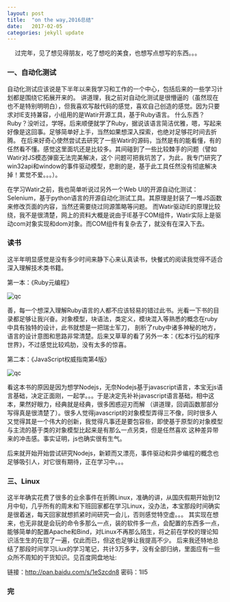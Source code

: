 ```yaml
---
layout: post
title:  "on the way,2016总结"
date:   2017-02-05
categories: jekyll update
---
```

　
过完年，见了想见得朋友，吃了想吃的美食，也想写点想写的东西。。。

### **一、自动化测试**　
自动化测试应该说是下半年以来我学习和工作的一个中心，包括后来的一些学习计划都是围绕它拓展开来的。
讲道理，我之前对自动化测试是很懵逼的（虽然现在也不是特别明明白），但我喜欢写敲代码的感觉，喜欢自己创造的感觉。因为只要求对IE支持兼容，小组用的是Watir开源工具，基于Ruby语言。
什么东西？Ruby？没听过，学呀。后来顺便就学了Ruby，据说该语言简洁优雅，嗯，写起来好像是这回事。足够简单好上手，当然如果想深入探索，也绝对足够花时间去折腾。
在后来好奇心使然尝试去研究了一些Watir的源码，当然是有的能看懂，有的任然看不懂。感觉这里面坑还是比较多。其间碰到了一些比较棘手的问题（譬如Watir对JS模态弹窗无法完美解决，这个
问题可把我坑苦了，为此，我专门研究了win32api和window的事件驱动模型，悲剧的是，基于此工具任然没有彻底解决掉！累觉不爱。。。）。

在学习Watir之前，我也简单听说过另外一个Web UI的开源自动化测试：Selenium，基于python语言的开源自动化测试工具。其原理是封装了一堆JS函数来修改页面的内容，当然还需要绕过同源策略等问题。
而Watir驱动IE的原理比较绕，我不是很清楚，网上的资料大概是说由于IE基于COM组件，Watir实际上是驱动com对象实现和dom对象。而COM组件有复杂去了，就没有在深入下去。

### **读书**
这半年明显感觉是没有多少时间来静下心来认真读书，快餐式的阅读我觉得不适合深入理解技术类书籍。

第一本：《Ruby元编程》

![qc](https://qcer.github.io/blog/images_blog/summary_2016/ruby_meta_prog.jpg)

善，每一个想深入理解Ruby语言的人都不应该轻易的错过此书。光看一下书的目录都足够让我兴奋。对象模型，块语法，类定义，模块混入等熟悉的概念在ruby中具有独特的设计，此书就想是一把瑞士军刀，
剖析了ruby中诸多神秘的地方，语言的设计意图和思路非常清楚。后来又草草的看了另外一本：《松本行弘的程序世界》，不过感觉比较鸡肋，没有太多的惊喜。

第二本：《JavaScript权威指南第4版》

![qc](https://qcer.github.io/blog/images_blog/summary_2016/javascrpt_guideline.jpg)

看这本书的原因是因为想学Nodejs，无奈Nodejs基于javascript语言，本宝无js语言基础，决定正面刚，一起学。。。于是决定先补补javascript语言基础，相中这本，果然好眼力，经典就是经典，很多困惑迎刃而解
（讲道理，回调函数那部分写得真是很清楚了）。很多人觉得javascript的对象模型弄得三不像，同时很多人又觉得其是一个伟大的创新，我觉得凡事还是要包容些，即使基于原型的对象模型与主流的基于类的对象模型比起来是有那么一点另类，但是任然喜欢
这种差异带来的冲击感。事实证明，js也确实很有生气。

后来就开始开始尝试研究Nodejs，新颖而又漂亮，事件驱动和异步编程的概念也足够吸引人，对它很有期待，正在学习中。。。

### **三、Linux**
这半年确实花费了很多的业余事件在折腾Linux，准确的讲，从国庆假期开始到12月中旬，几乎所有的周末和下班回家都在学习Linux，没办法，本宝那段时间确实是很着迷，每天回家就想抓紧时间研究一会儿，否则感觉特空虚。。。
其实现在想来，也无非就是会玩的命令多那么一点，装的软件多一点，会配置的东西多一点，能够简单的配置Apache和Bind，对Linux不再那么陌生，将之前在学校的理论知识活生生的在现了一遍，仅此而已，但这也足够让我提高不少。
后来我还特地总结了那段时间学习Liux的学习笔记，共计3万多字，没有全部归纳，里面应有一些众所不周知的干货知识。见百度网盘地址:

链接：http://pan.baidu.com/s/1eSzcdn8 密码：1ll5

### **完**
